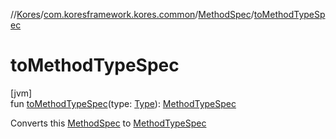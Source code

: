 //[Kores](../../../index.md)/[com.koresframework.kores.common](../index.md)/[MethodSpec](index.md)/[toMethodTypeSpec](to-method-type-spec.md)

# toMethodTypeSpec

[jvm]\
fun [toMethodTypeSpec](to-method-type-spec.md)(type: [Type](https://docs.oracle.com/javase/8/docs/api/java/lang/reflect/Type.html)): [MethodTypeSpec](../-method-type-spec/index.md)

Converts this [MethodSpec](index.md) to [MethodTypeSpec](../-method-type-spec/index.md)
